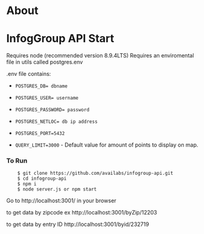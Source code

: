 # About

# InfogGroup API Start
Requires node (recommended version 8.9.4LTS)
Requires an enviromental file in utils called postgres.env

.env file contains:

- ```POSTGRES_DB= dbname```

- ```POSTGRES_USER= username```

- ```POSTGRES_PASSWORD= password```

- ```POSTGRES_NETLOC= db ip address```

- ```POSTGRES_PORT=5432```

- ```QUERY_LIMIT=3000``` - Default value for amount of points to display on map.


### To Run

```sh-session
    $ git clone https://github.com/availabs/infogroup-api.git
    $ cd infogroup-api
    $ npm i
    $ node server.js or npm start
```

Go to http://localhost:3001/ in your browser

to get data by zipcode ex
http://localhost:3001/byZip/12203


to get data by entry ID
http://localhost:3001/byid/232719
 
